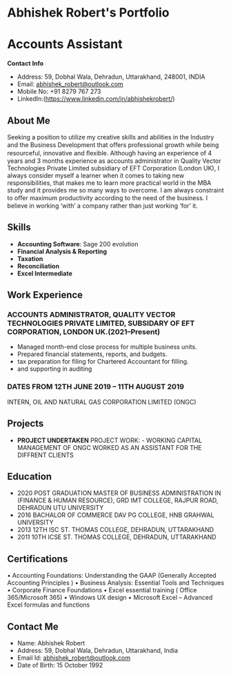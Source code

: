 # Abhishek Robert's Portfolio
# Accounts Assistant

**Contact Info**  
- Address: 59, Dobhal Wala, Dehradun, Uttarakhand, 248001, INDIA
- Email: abhishek_robert@outlook.com
- Mobile No: +91 8279 767 273
- LinkedIn:(https://www.linkedin.com/in/abhishekrobert/)

## About Me  
Seeking a position to utilize my creative skills and abilities in the Industry and the Business Development that oﬀers professional growth while being resourceful, innovative and ﬂexible. Although having an
experience of 4 years and 3 months experience as accounts administrator in Quality Vector Technologies Private Limited subsidiary of EFT Corporation (London UK), I always consider myself a learner when it comes to taking new responsibilities, that makes me to learn more practical world in the MBA study and it provides me so many ways to overcome. I am always constraint to oﬀer maximum productivity according to the need of the business.
I believe in working ‘with’ a company rather than just working ‘for’ it.

## Skills  
- **Accounting Software**: Sage 200 evolution   
- **Financial Analysis & Reporting**  
- **Taxation**  
- **Reconciliation**
- **Excel Intermediate**

## Work Experience  
### ACCOUNTS ADMINISTRATOR, QUALITY VECTOR TECHNOLOGIES PRIVATE LIMITED, SUBSIDARY OF EFT CORPORATION, LONDON UK.(2021–Present)  
- Managed month-end close process for multiple business units.  
- Prepared financial statements, reports, and budgets.  
- tax preparation for filing for Chartered Accountant for filling.
- and supporting in auditing 

### DATES FROM 12TH JUNE 2019 – 11TH AUGUST 2019
INTERN, OIL AND NATURAL GAS CORPORATION LIMITED (ONGC) 

## Projects  
- **PROJECT UNDERTAKEN** PROJECT WORK: - WORKING CAPITAL MANAGEMENT OF ONGC WORKED AS AN ASSISTANT FOR THE DIFFRENT CLIENTS

## Education  
- 2020 POST GRADUATION 
       MASTER OF BUSINESS ADMINISTRATION IN (FINANCE & HUMAN RESOURCE), GRD IMT COLLEGE, RAJPUR ROAD, DEHRADUN UTU UNIVERSITY
- 2016 BACHALOR OF COMMERCE
       DAV PG COLLEGE, HNB GRAHWAL UNIVERSITY
- 2013 12TH ISC
       ST. THOMAS COLLEGE, DEHRADUN, UTTARAKHAND
- 2011 10TH ICSE
       ST. THOMAS COLLEGE, DEHRADUN, UTTARAKHAND

## Certifications  
•	Accounting Foundations: Understanding the GAAP (Generally Accepted Accounting Principles )
•	Business Analysis: Essential Tools and Techniques
•	Corporate Finance Foundations 
•	Excel essential training ( Office 365/Microsoft 365) 
•	Windows UX design 
•	Microsoft Excel – Advanced Excel formulas and functions 

## Contact Me  
- Name: Abhishek Robert
- Address: 59, Dobhal Wala, Dehradun, Uttarakhand, India
- Email Id: abhishek_robert@outlook.com
- Date of Birth: 15 October 1992

